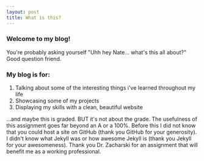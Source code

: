 ```yaml
---
layout: post
title: What is this?
---
```

### Welcome to my blog!
You're probably asking yourself "Uhh hey Nate... what's this all about?" Good question friend.

### My blog is for:

1. Talking about some of the interesting things i've learned throughout my life
2. Showcasing some of my projects
3. Displaying my skills with a clean, beautiful website

...and maybe this is graded. BUT it's not about the grade.
The usefulness of this assignment goes far beyond an A or a 100%. Before this I did not know that you could host a site
on GitHub (thank you GitHub for your generosity). I didn't know what Jekyll was or how awesome Jekyll is 
(thank you Jekyll for your awesomeness). Thank you Dr. Zacharski for an assignment that will benefit me as a working 
professional.
